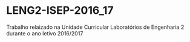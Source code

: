 # LENG2-ISEP-2016_17
Trabalho relaizado na Unidade Curricular Laboratórios de Engenharia 2 durante o ano letivo 2016/2017
